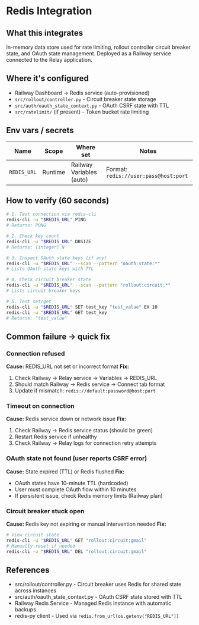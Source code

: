 # Redis Integration

## What this integrates

In-memory data store used for rate limiting, rollout controller circuit breaker state, and OAuth state management. Deployed as a Railway service connected to the Relay application.

## Where it's configured

- Railway Dashboard → Redis service (auto-provisioned)
- `src/rollout/controller.py` - Circuit breaker state storage
- `src/auth/oauth_state_context.py` - OAuth CSRF state with TTL
- `src/ratelimit/` (if present) - Token bucket rate limiting

## Env vars / secrets

| Name | Scope | Where set | Notes |
|------|-------|-----------|-------|
| `REDIS_URL` | Runtime | Railway Variables (auto) | Format: `redis://user:pass@host:port` |

## How to verify (60 seconds)

```bash
# 1. Test connection via redis-cli
redis-cli -u "$REDIS_URL" PING
# Returns: PONG

# 2. Check key count
redis-cli -u "$REDIS_URL" DBSIZE
# Returns: (integer) N

# 3. Inspect OAuth state keys (if any)
redis-cli -u "$REDIS_URL" --scan --pattern "oauth:state:*"
# Lists OAuth state keys with TTL

# 4. Check circuit breaker state
redis-cli -u "$REDIS_URL" --scan --pattern "rollout:circuit:*"
# Lists circuit breaker keys

# 5. Test set/get
redis-cli -u "$REDIS_URL" SET test_key "test_value" EX 10
redis-cli -u "$REDIS_URL" GET test_key
# Returns: "test_value"
```

## Common failure → quick fix

### Connection refused
**Cause:** REDIS_URL not set or incorrect format
**Fix:**
1. Check Railway → Relay service → Variables → REDIS_URL
2. Should match Railway → Redis service → Connect tab format
3. Update if mismatch: `redis://default:password@host:port`

### Timeout on connection
**Cause:** Redis service down or network issue
**Fix:**
1. Check Railway → Redis service status (should be green)
2. Restart Redis service if unhealthy
3. Check Railway → Relay logs for connection retry attempts

### OAuth state not found (user reports CSRF error)
**Cause:** State expired (TTL) or Redis flushed
**Fix:**
- OAuth states have 10-minute TTL (hardcoded)
- User must complete OAuth flow within 10 minutes
- If persistent issue, check Redis memory limits (Railway plan)

### Circuit breaker stuck open
**Cause:** Redis key not expiring or manual intervention needed
**Fix:**
```bash
# View circuit state
redis-cli -u "$REDIS_URL" GET "rollout:circuit:gmail"
# Manually reset if needed
redis-cli -u "$REDIS_URL" DEL "rollout:circuit:gmail"
```

## References

- src/rollout/controller.py - Circuit breaker uses Redis for shared state across instances
- src/auth/oauth_state_context.py - OAuth CSRF state stored with TTL
- Railway Redis Service - Managed Redis instance with automatic backups
- redis-py client - Used via `redis.from_url(os.getenv("REDIS_URL"))`
